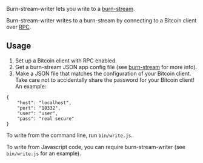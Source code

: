 Burn-stream-writer lets you write to a [burn-stream](https://github.com/paulkernfeld/burn-stream).

Burn-stream-writer writes to a burn-stream by connecting to a Bitcoin client over [RPC](https://en.bitcoin.it/wiki/API_reference_(JSON-RPC)).

Usage
-----
1. Set up a Bitcoin client with RPC enabled.
2. Get a burn-stream JSON app config file (see [burn-stream](https://github.com/paulkernfeld/burn-stream) for more info).
3. Make a JSON file that matches the configuration of your Bitcoin client. Take care not to accidentally share the password for your Bitcoin client! An example:

```
{
    "host": "localhost",
    "port": "18332",
    "user": "user",
    "pass": "real secure"
}
```

To write from the command line, run `bin/write.js`.

To write from Javascript code, you can require burn-stream-writer (see `bin/write.js` for an example).